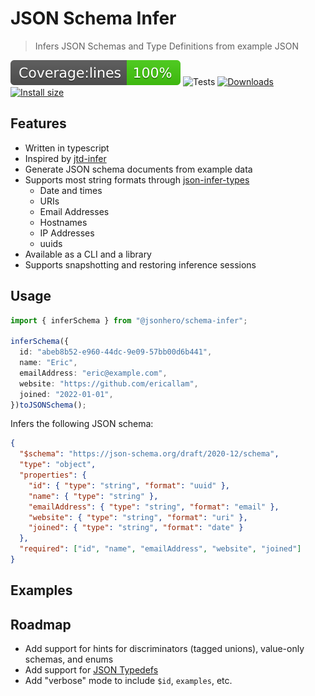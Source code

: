 # JSON Schema Infer

> Infers JSON Schemas and Type Definitions from example JSON

![Coverage lines](./badges/badge-lines.svg)
![Tests](https://github.com/jsonhero-io/schema-infer/actions/workflows/test.yml/badge.svg?branch=main)
[![Downloads](https://img.shields.io/npm/dm/%40jsonhero%2Fschema-infer.svg)](https://npmjs.com/@jsonhero/schema-infer)
[![Install size](https://packagephobia.com/badge?p=%40jsonhero%2Fschema-infer)](https://packagephobia.com/result?p=@jsonhero/schema-infer)

## Features

- Written in typescript
- Inspired by [jtd-infer](https://jsontypedef.com/docs/jtd-infer/)
- Generate JSON schema documents from example data
- Supports most string formats through [json-infer-types](https://github.com/jsonhero-io/json-infer-types)
  - Date and times
  - URIs
  - Email Addresses
  - Hostnames
  - IP Addresses
  - uuids
- Available as a CLI and a library
- Supports snapshotting and restoring inference sessions

## Usage

```ts
import { inferSchema } from "@jsonhero/schema-infer";

inferSchema({
  id: "abeb8b52-e960-44dc-9e09-57bb00d6b441",
  name: "Eric",
  emailAddress: "eric@example.com",
  website: "https://github.com/ericallam",
  joined: "2022-01-01",
})toJSONSchema();
```

Infers the following JSON schema:

```json
{
  "$schema": "https://json-schema.org/draft/2020-12/schema",
  "type": "object",
  "properties": {
    "id": { "type": "string", "format": "uuid" },
    "name": { "type": "string" },
    "emailAddress": { "type": "string", "format": "email" },
    "website": { "type": "string", "format": "uri" },
    "joined": { "type": "string", "format": "date" }
  },
  "required": ["id", "name", "emailAddress", "website", "joined"]
}
```

## Examples

## Roadmap

- Add support for hints for discriminators (tagged unions), value-only schemas, and enums
- Add support for [JSON Typedefs](https://jsontypedef.com)
- Add "verbose" mode to include `$id`, `examples`, etc.
